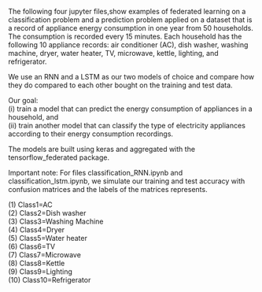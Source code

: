 The following four jupyter files,show examples of federated learning on a classification problem and a prediction problem applied on a dataset that is a record of appliance energy consumption in one year from 50 households. The consumption is recorded every 15 minutes. Each household has the following 10 appliance
records: air conditioner (AC), dish washer, washing machine, dryer, water heater, TV,
microwave, kettle, lighting, and refrigerator.  

We use an RNN and a LSTM as our two models of choice and compare how they do compared to each other bought on the training and test data.  

Our goal:  
(i) train a model that can predict the energy consumption of appliances in a household, and  
(ii) train another model that can classify the type of electricity appliances according to their energy consumption recordings.  

The models are built using keras and aggregated with the tensorflow_federated package.  


Important note: For files classification_RNN.ipynb and classification_lstm.ipynb, we simulate our training and test accuracy with confusion matrices and the labels of the matrices represents.  

(1) Class1=AC  
(2) Class2=Dish washer  
(3) Class3=Washing Machine	  
(4) Class4=Dryer  
(5) Class5=Water heater  
(6) Class6=TV	 
(7) Class7=Microwave  
(8) Class8=Kettle  
(9) Class9=Lighting  
(10) Class10=Refrigerator  
